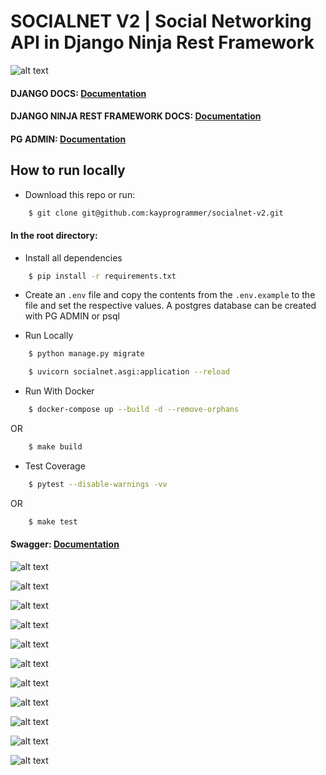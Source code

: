 # SOCIALNET V2 | Social Networking API in Django Ninja Rest Framework

![alt text](https://github.com/kayprogrammer/socialnet-v2/blob/main/display/ninja.png?raw=true)


#### DJANGO DOCS: [Documentation](https://docs.djangoproject.com/en/4.2/)
#### DJANGO NINJA REST FRAMEWORK DOCS: [Documentation](https://django-ninja.dev/)

#### PG ADMIN: [Documentation](https://pgadmin.org) 


## How to run locally

* Download this repo or run: 
```bash
    $ git clone git@github.com:kayprogrammer/socialnet-v2.git
```

#### In the root directory:
- Install all dependencies
```bash
    $ pip install -r requirements.txt
```
- Create an `.env` file and copy the contents from the `.env.example` to the file and set the respective values. A postgres database can be created with PG ADMIN or psql

- Run Locally
```bash
    $ python manage.py migrate 
```
```bash
    $ uvicorn socialnet.asgi:application --reload
```

- Run With Docker
```bash
    $ docker-compose up --build -d --remove-orphans
```
OR
```bash
    $ make build
```

- Test Coverage
```bash
    $ pytest --disable-warnings -vv
```
OR
```bash
    $ make test
```

<!-- ## Docs -->
<!-- #### API Url: [Socialnet Docs](http://127.0.0.1:8000/)  -->
#### Swagger: [Documentation](https://swagger.io/docs/)

![alt text](https://github.com/kayprogrammer/socialnet-v2/blob/main/display/display1.png?raw=true)

![alt text](https://github.com/kayprogrammer/socialnet-v2/blob/main/display/display2.png?raw=true)

![alt text](https://github.com/kayprogrammer/socialnet-v2/blob/main/display/display3.png?raw=true)

![alt text](https://github.com/kayprogrammer/socialnet-v2/blob/main/display/display4.png?raw=true)

![alt text](https://github.com/kayprogrammer/socialnet-v2/blob/main/display/display5.png?raw=true)

![alt text](https://github.com/kayprogrammer/socialnet-v2/blob/main/display/display6.png?raw=true)

![alt text](https://github.com/kayprogrammer/socialnet-v2/blob/main/display/display7.png?raw=true)

![alt text](https://github.com/kayprogrammer/socialnet-v2/blob/main/display/display8.png?raw=true)

![alt text](https://github.com/kayprogrammer/socialnet-v2/blob/main/display/display9.png?raw=true)

![alt text](https://github.com/kayprogrammer/socialnet-v2/blob/main/display/display10.png?raw=true) 

![alt text](https://github.com/kayprogrammer/socialnet-v2/blob/main/display/display11.png?raw=true) 


<!-- ## ADMIN PAGE
![alt text](https://github.com/kayprogrammer/socialnet-v2/blob/main/display/admin.png?raw=true) -->
